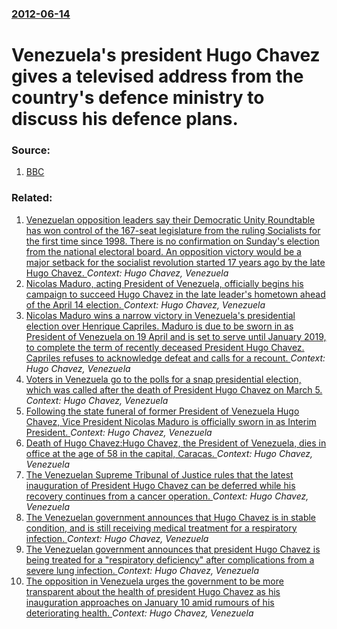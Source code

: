 ### [2012-06-14](/news/2012/06/14/index.md)

# Venezuela's president Hugo Chavez gives a televised address from the country's defence ministry to discuss his defence plans. 




### Source:

1. [BBC](http://www.bbc.co.uk/news/world-latin-america-18446112)

### Related:

1. [Venezuelan opposition leaders say their Democratic Unity Roundtable  has won control of the 167-seat legislature from the ruling Socialists for the first time since 1998.  There is no confirmation on Sunday's election from the national electoral board. An opposition victory would be a major setback for the socialist revolution started 17 years ago by the late Hugo Chavez. ](/news/2015/12/6/venezuelan-opposition-leaders-say-their-democratic-unity-roundtable-has-won-control-of-the-167-seat-legislature-from-the-ruling-socialists.md) _Context: Hugo Chavez, Venezuela_
2. [Nicolas Maduro, acting President of Venezuela, officially begins his campaign to succeed Hugo Chavez in the late leader's hometown ahead of the April 14 election. ](/news/2013/04/3/nicola-s-maduro-acting-president-of-venezuela-officially-begins-his-campaign-to-succeed-hugo-cha-vez-in-the-late-leader-s-hometown-ahead-o.md) _Context: Hugo Chavez, Venezuela_
3. [Nicolas Maduro wins a narrow victory in Venezuela's presidential election over Henrique Capriles. Maduro is due to be sworn in as President of Venezuela on 19 April and is set to serve until January 2019, to complete the term of recently deceased President Hugo Chavez. Capriles refuses to acknowledge defeat and calls for a recount. ](/news/2013/04/15/nicola-s-maduro-wins-a-narrow-victory-in-venezuela-s-presidential-election-over-henrique-capriles-maduro-is-due-to-be-sworn-in-as-president.md) _Context: Hugo Chavez, Venezuela_
4. [Voters in Venezuela go to the polls for a snap presidential election, which was called after the death of President Hugo Chavez on March 5. ](/news/2013/04/14/voters-in-venezuela-go-to-the-polls-for-a-snap-presidential-election-which-was-called-after-the-death-of-president-hugo-cha-vez-on-march-5.md) _Context: Hugo Chavez, Venezuela_
5. [Following the state funeral of former President of Venezuela Hugo Chavez, Vice President Nicolas Maduro is officially sworn in as Interim President. ](/news/2013/03/8/following-the-state-funeral-of-former-president-of-venezuela-hugo-cha-vez-vice-president-nicola-s-maduro-is-officially-sworn-in-as-interim.md) _Context: Hugo Chavez, Venezuela_
6. [Death of Hugo Chavez:Hugo Chavez, the President of Venezuela, dies in office at the age of 58 in the capital, Caracas. ](/news/2013/03/5/death-of-hugo-cha-vez-phugo-cha-vez-the-president-of-venezuela-dies-in-office-at-the-age-of-58-in-the-capital-caracas.md) _Context: Hugo Chavez, Venezuela_
7. [The Venezuelan Supreme Tribunal of Justice rules that the latest inauguration of President Hugo Chavez can be deferred while his recovery continues from a cancer operation. ](/news/2013/01/9/the-venezuelan-supreme-tribunal-of-justice-rules-that-the-latest-inauguration-of-president-hugo-cha-vez-can-be-deferred-while-his-recovery-c.md) _Context: Hugo Chavez, Venezuela_
8. [The Venezuelan government announces that Hugo Chavez is in stable condition, and is still receiving medical treatment for a respiratory infection. ](/news/2013/01/8/the-venezuelan-government-announces-that-hugo-cha-vez-is-in-stable-condition-and-is-still-receiving-medical-treatment-for-a-respiratory-inf.md) _Context: Hugo Chavez, Venezuela_
9. [The Venezuelan government announces that president Hugo Chavez is being treated for a "respiratory deficiency" after complications from a severe lung infection. ](/news/2013/01/4/the-venezuelan-government-announces-that-president-hugo-cha-vez-is-being-treated-for-a-respiratory-deficiency-after-complications-from-a-s.md) _Context: Hugo Chavez, Venezuela_
10. [The opposition in Venezuela urges the government to be more transparent about the health of president Hugo Chavez as his inauguration approaches on January 10 amid rumours of his deteriorating health. ](/news/2013/01/2/the-opposition-in-venezuela-urges-the-government-to-be-more-transparent-about-the-health-of-president-hugo-cha-vez-as-his-inauguration-appro.md) _Context: Hugo Chavez, Venezuela_
